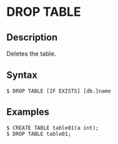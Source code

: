 # **DROP TABLE**

## **Description**
Deletes the table.

## **Syntax**

```
$ DROP TABLE [IF EXISTS] [db.]name
```
## **Examples**
```
$ CREATE TABLE table01(a int);
$ DROP TABLE table01;
```
